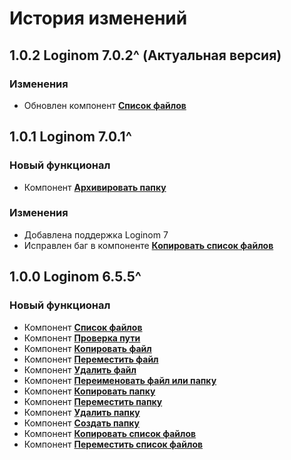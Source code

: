 # История изменений

## 1.0.2 Loginom 7.0.2^ (Актуальная версия)

### **Изменения**

* Обновлен компонент **[Список файлов](./docs/list-of-objects.md)**

## 1.0.1 Loginom 7.0.1^

### **Новый функционал**

* Компонент **[Архивировать папку](./docs/archive-folder.md)**

### **Изменения**

* Добавлена поддержка Loginom 7
* Исправлен баг в компоненте **[Копировать список файлов](./docs/copy-files-list.md)**

## 1.0.0 Loginom 6.5.5^

### **Новый функционал**

* Компонент **[Список файлов](./docs/list-of-files.md)**
* Компонент **[Проверка пути](./docs/check-path.md)**
* Компонент **[Копировать файл](./docs/copy-file.md)**
* Компонент **[Переместить файл](./docs/move-file.md)**
* Компонент **[Удалить файл](./docs/delete-file.md)**
* Компонент **[Переименовать файл или папку](./docs/rename-object.md)**
* Компонент **[Копировать папку](./docs/copy-folder.md)**
* Компонент **[Переместить папку](./docs/move-folder.md)**
* Компонент **[Удалить папку](./docs/delete-folder.md)**
* Компонент **[Создать папку](./docs/create-folder.md)**
* Компонент **[Копировать список файлов](./docs/copy-files-list.md)**
* Компонент **[Переместить список файлов](./docs/move-files-list.md)**
